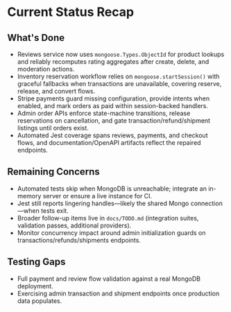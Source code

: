 # Current Status Recap

## What's Done
- Reviews service now uses `mongoose.Types.ObjectId` for product lookups and reliably recomputes rating aggregates after create, delete, and moderation actions.
- Inventory reservation workflow relies on `mongoose.startSession()` with graceful fallbacks when transactions are unavailable, covering reserve, release, and convert flows.
- Stripe payments guard missing configuration, provide intents when enabled, and mark orders as paid within session-backed handlers.
- Admin order APIs enforce state-machine transitions, release reservations on cancellation, and gate transaction/refund/shipment listings until orders exist.
- Automated Jest coverage spans reviews, payments, and checkout flows, and documentation/OpenAPI artifacts reflect the repaired endpoints.

## Remaining Concerns
- Automated tests skip when MongoDB is unreachable; integrate an in-memory server or ensure a live instance for CI.
- Jest still reports lingering handles—likely the shared Mongo connection—when tests exit.
- Broader follow-up items live in `docs/TODO.md` (integration suites, validation passes, additional providers).
- Monitor concurrency impact around admin initialization guards on transactions/refunds/shipments endpoints.

## Testing Gaps
- Full payment and review flow validation against a real MongoDB deployment.
- Exercising admin transaction and shipment endpoints once production data populates.
